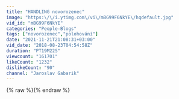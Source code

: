 ```yaml
---
title: "HANDLING novorozenec"
image: "https:\/\/i.ytimg.com\/vi\/mBG99F6NkYE\/hqdefault.jpg"
vid_id: "mBG99F6NkYE"
categories: "People-Blogs"
tags: ["novorozenec","polohování"]
date: "2021-11-21T21:08:31+03:00"
vid_date: "2018-08-23T04:54:58Z"
duration: "PT19M22S"
viewcount: "161701"
likeCount: "1232"
dislikeCount: "90"
channel: "Jaroslav Gabarik"
---
```

{% raw %}{% endraw %}
